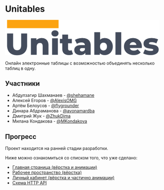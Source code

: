 # Unitables
![Unitables](src/client/img/logo_readme.png)

Онлайн электронные таблицы с возможностью объединять несколько таблиц в одну.

## Участники
- Абдулзагир Шахманаев - [@shehamane](https://github.com/shehamane)
- Алексей Егоров - [@AlexisOMG](https://github.com/AlexisOMG)
- Артём Белоусов - [@flygrounder](https://github.com/flygrounder)
- Динара Абдраманова - [@avonamardba](https://github.com/avonamardba)
- Дмитрий Жук - [@ZhukDima](https://github.com/ZhukDima)
- Милана Кондакова - [@MKondakova](https://github.com/MKondakova)

## Прогресс
Проект находится на ранней стадии разработки.

Ниже можно ознакомиться со списком того, что уже сделано:  
- [Главная страница (вёрстка и анимации)](https://bmstu-iu9.github.io/utp2020-11-spreadsheet/src/client/index.html)
- [Рабочее пространство (вёрстка)](https://bmstu-iu9.github.io/utp2020-11-spreadsheet/src/client/workspace.html)
- [Личный кабинет (вёрстка и частично анимации)](https://bmstu-iu9.github.io/utp2020-11-spreadsheet/src/client/personal%20account.html)
- [Схема HTTP API](https://app.swaggerhub.com/apis-docs/flygr0under/unitables-api/0.1.0)
